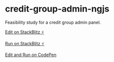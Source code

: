 # credit-group-admin-ngjs

Feasibility study for a credit group admin panel.

[Edit on StackBlitz ⚡️](https://stackblitz.com/edit/credit-group-admin-ngjs)

[Run on StackBlitz ⚡️](https://credit-group-admin-ngjs.stackblitz.io)

[Edit and Run on CodePen](https://codepen.io/csdias/pen/dKYgOg)
